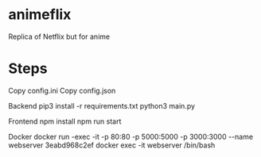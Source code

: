 # animeflix
Replica of Netflix but for anime

# Steps
Copy config.ini
Copy config.json

Backend
pip3 install -r requirements.txt
python3 main.py

Frontend
npm install
npm run start

Docker
docker run -exec -it -p 80:80 -p 5000:5000 -p 3000:3000 --name webserver 3eabd968c2ef
docker exec -it webserver /bin/bash
